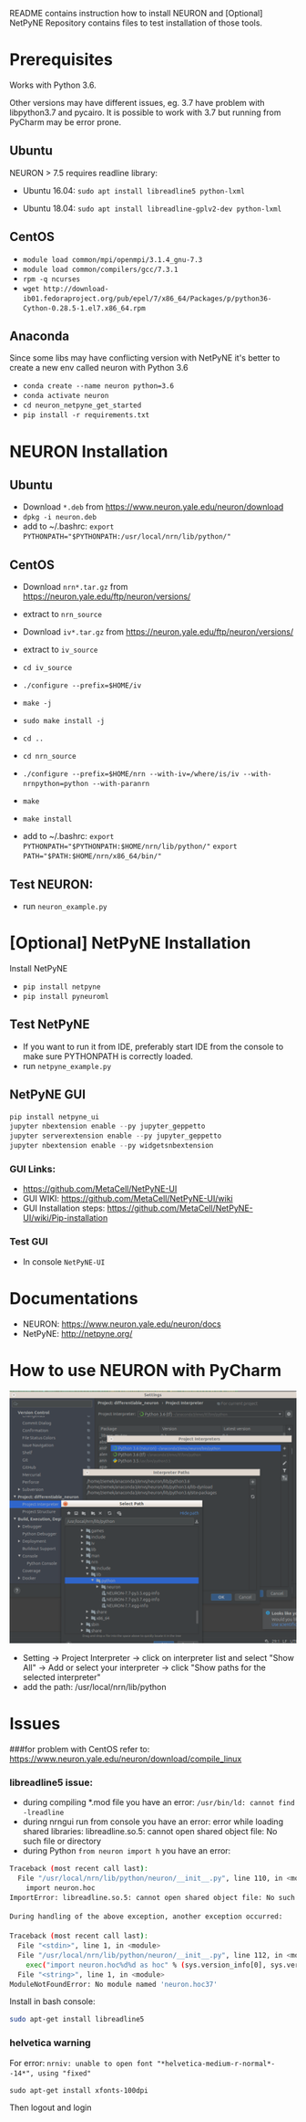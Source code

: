 README contains instruction how to install NEURON and [Optional] NetPyNE
Repository contains files to test installation of those tools.

# Prerequisites
Works with Python 3.6. 

Other versions may have different issues, eg. 3.7 have problem with libpython3.7 and pycairo. It is possible to work with 3.7 but running from PyCharm may be error prone.

## Ubuntu
NEURON > 7.5 requires readline library:

* Ubuntu 16.04:
  `sudo apt install libreadline5 python-lxml`

* Ubuntu 18.04:
  `sudo apt install libreadline-gplv2-dev python-lxml`

## CentOS

* `module load common/mpi/openmpi/3.1.4_gnu-7.3`
* `module load common/compilers/gcc/7.3.1`
* `rpm -q ncurses`
* `wget http://download-ib01.fedoraproject.org/pub/epel/7/x86_64/Packages/p/python36-Cython-0.28.5-1.el7.x86_64.rpm`


## Anaconda
Since some libs may have conflicting version with NetPyNE it's better to create a new env called neuron with Python 3.6

* `conda create --name neuron python=3.6`
* `conda activate neuron`
* `cd neuron_netpyne_get_started`
* `pip install -r requirements.txt`
# NEURON Installation

## Ubuntu

* Download `*.deb` from https://www.neuron.yale.edu/neuron/download
* `dpkg -i neuron.deb`
* add to ~/.bashrc: 
`export PYTHONPATH="$PYTHONPATH:/usr/local/nrn/lib/python/"`

## CentOS

* Download `nrn*.tar.gz` from https://neuron.yale.edu/ftp/neuron/versions/
* extract to `nrn_source`
* Download `iv*.tar.gz` from https://neuron.yale.edu/ftp/neuron/versions/
* extract to `iv_source`
* `cd iv_source`
* `./configure --prefix=$HOME/iv`
* `make -j`
* `sudo make install -j`
* `cd ..`

* `cd nrn_source`
* `./configure --prefix=$HOME/nrn --with-iv=/where/is/iv --with-nrnpython=python --with-paranrn`
* `make`
* `make install`
* add to ~/.bashrc: 
`export PYTHONPATH="$PYTHONPATH:$HOME/nrn/lib/python/"`
`export PATH="$PATH:$HOME/nrn/x86_64/bin/"`

## Test NEURON:
  * run `neuron_example.py`

# [Optional] NetPyNE Installation
Install NetPyNE

* `pip install netpyne`
* `pip install pyneuroml`

## Test NetPyNE

* If you want to run it from IDE, preferably start IDE from the console to make sure PYTHONPATH is correctly loaded.
* run `netpyne_example.py`

## NetPyNE GUI

  ```python
  pip install netpyne_ui
  jupyter nbextension enable --py jupyter_geppetto
  jupyter serverextension enable --py jupyter_geppetto
  jupyter nbextension enable --py widgetsnbextension
  ```
### GUI Links:
* https://github.com/MetaCell/NetPyNE-UI
* GUI WIKI: https://github.com/MetaCell/NetPyNE-UI/wiki
* GUI Installation steps: https://github.com/MetaCell/NetPyNE-UI/wiki/Pip-installation

### Test GUI
* In console
  `NetPyNE-UI`

# Documentations

* NEURON: https://www.neuron.yale.edu/neuron/docs
* NetPyNE: http://netpyne.org/


# How to use NEURON with PyCharm

![PyCharm](add_path_to_pycharm.png)

* Setting -> Project Interpreter -> click on interpreter list and select "Show All" -> Add or select your interpreter -> click "Show paths for the selected interpreter"
* add the path: /usr/local/nrn/lib/python

# Issues

###for problem with CentOS refer to: https://www.neuron.yale.edu/neuron/download/compile_linux

### libreadline5 issue:
  * during compiling *.mod file you have an error: `/usr/bin/ld: cannot find -lreadline`
  * during nrngui run from console you have an error: error while loading shared libraries: libreadline.so.5: cannot open shared object file: No such file or directory
  * during Python `from neuron import h` you have an error:
  ```bash
  Traceback (most recent call last):
    File "/usr/local/nrn/lib/python/neuron/__init__.py", line 110, in <module>
      import neuron.hoc
  ImportError: libreadline.so.5: cannot open shared object file: No such file or directory

  During handling of the above exception, another exception occurred:

  Traceback (most recent call last):
    File "<stdin>", line 1, in <module>
    File "/usr/local/nrn/lib/python/neuron/__init__.py", line 112, in <module>
      exec("import neuron.hoc%d%d as hoc" % (sys.version_info[0], sys.version_info[1]))
    File "<string>", line 1, in <module>
  ModuleNotFoundError: No module named 'neuron.hoc37'
  ```
  
  Install in bash console:
  ```bash
  sudo apt-get install libreadline5
  ```
  
  ### helvetica warning
  For error: `nrniv: unable to open font "*helvetica-medium-r-normal*--14*", using "fixed"`
  ```
  sudo apt-get install xfonts-100dpi
  ```
  Then logout and login
